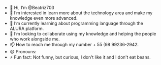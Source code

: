 - 👋 Hi, I’m @Beatriz703
- 👀 I’m interested in learn more about the technology area and make my knowledge even more advanced.
- 🌱 I’m currently learning about programming language through the ALURA platform.
- 💞️ I’m looking to collaborate using my knowledge and helping the people who work alongside me.
- 📫 How to reach me through my number + 55 (98 99236-2942.
- 😄 Pronouns:
- ⚡ Fun fact: Not funny, but curious, I don't like it and I don't eat beans.

<!---
Beatriz703/Beatriz703 is a ✨ special ✨ repository because its file appears on your GitHub profile.
You can click the Preview link to take a look at your changes.
--->
